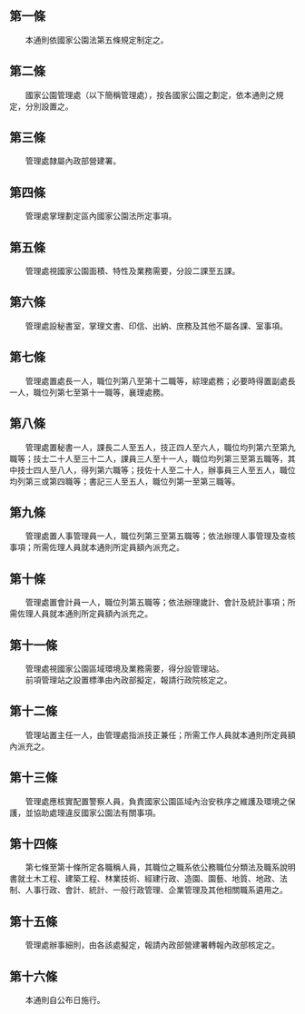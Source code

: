 第一條 
-------
　　本通則依國家公園法第五條規定制定之。  


第二條 
-------
　　國家公園管理處（以下簡稱管理處），按各國家公園之劃定，依本通則之規定，分別設置之。  


第三條 
-------
　　管理處隸屬內政部營建署。  


第四條 
-------
　　管理處掌理劃定區內國家公園法所定事項。  


第五條 
-------
　　管理處視國家公園面積、特性及業務需要，分設二課至五課。  


第六條 
-------
　　管理處設秘書室，掌理文書、印信、出納、庶務及其他不屬各課、室事項。  


第七條 
-------
　　管理處置處長一人，職位列第八至第十二職等，綜理處務；必要時得置副處長一人，職位列第七至第十一職等，襄理處務。  


第八條 
-------
　　管理處置秘書一人，課長二人至五人，技正四人至六人，職位均列第六至第九職等；技士二十人至三十二人，課員三人至十一人，職位均列第三至第五職等，其中技士四人至八人，得列第六職等；技佐十人至二十人，辦事員三人至五人，職位均列第三或第四職等；書記三人至五人，職位列第一至第三職等。  


第九條 
-------
　　管理處置人事管理員一人，職位列第三至第五職等；依法辦理人事管理及查核事項；所需佐理人員就本通則所定員額內派充之。  


第十條 
-------
　　管理處置會計員一人，職位列第五職等；依法辦理歲計、會計及統計事項；所需佐理人員就本通則所定員額內派充之。  


第十一條 
---------
　　管理處視國家公園區域環境及業務需要，得分設管理站。  
　　前項管理站之設置標準由內政部擬定，報請行政院核定之。  


第十二條 
---------
　　管理站置主任一人，由管理處指派技正兼任；所需工作人員就本通則所定員額內派充之。  


第十三條 
---------
　　管理處應核實配置警察人員，負責國家公園區域內治安秩序之維護及環境之保護，並協助處理違反國家公園法有關事項。  


第十四條 
---------
　　第七條至第十條所定各職稱人員，其職位之職系依公務職位分類法及職系說明書就土木工程、建築工程、林業技術、經建行政、造園、園藝、地質、地政、法制、人事行政、會計、統計、一般行政管理、企業管理及其他相關職系遴用之。  


第十五條 
---------
　　管理處辦事細則，由各該處擬定，報請內政部營建署轉報內政部核定之。  


第十六條 
---------
　　本通則自公布日施行。